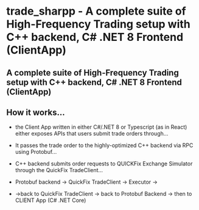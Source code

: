 # trade_sharpp - A complete suite of High-Frequency Trading setup with C++ backend, C# .NET 8 Frontend (ClientApp)

## A complete suite of High-Frequency Trading setup with C++ backend, C# .NET 8 Frontend (ClientApp)


## How it works...


- the Client App written in either C#/.NET 8 or Typescript (as in React) either exposes APIs that users submit trade orders through...

- It passes the trade order to the highly-optimized C++ backend via RPC using Protobuf...

- C++ backend submits order requests to QUICKFix Exchange Simulator through the QuickFix TradeClient...

- Protobuf backend -> QuickFix TradeClient -> Executor ->
- ->back to QuickFix TradeClient -> back to Protobuf Backend -> then to CLIENT App (C# .NET Core)